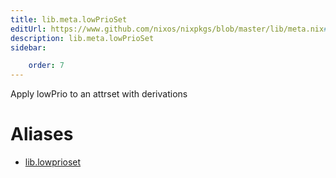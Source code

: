 ```yaml
---
title: lib.meta.lowPrioSet
editUrl: https://www.github.com/nixos/nixpkgs/blob/master/lib/meta.nix#L77C16
description: lib.meta.lowPrioSet
sidebar:

    order: 7
---
```


Apply lowPrio to an attrset with derivations


# Aliases

- [lib.lowprioset](/nix-doc-comments/reference/lib/lib-lowprioset)


